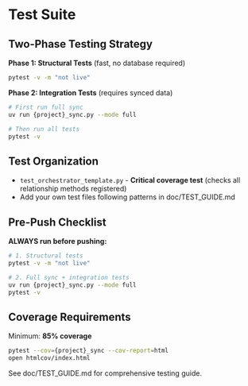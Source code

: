 # Test Suite

## Two-Phase Testing Strategy

**Phase 1: Structural Tests** (fast, no database required)
```bash
pytest -v -m "not live"
```

**Phase 2: Integration Tests** (requires synced data)
```bash
# First run full sync
uv run {project}_sync.py --mode full

# Then run all tests
pytest -v
```

## Test Organization

- `test_orchestrator_template.py` - **Critical coverage test** (checks all relationship methods registered)
- Add your own test files following patterns in doc/TEST_GUIDE.md

## Pre-Push Checklist

**ALWAYS run before pushing:**
```bash
# 1. Structural tests
pytest -v -m "not live"

# 2. Full sync + integration tests
uv run {project}_sync.py --mode full
pytest -v
```

## Coverage Requirements

Minimum: **85% coverage**

```bash
pytest --cov={project}_sync --cov-report=html
open htmlcov/index.html
```

See doc/TEST_GUIDE.md for comprehensive testing guide.
